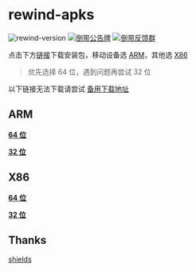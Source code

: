 # rewind-apks

![rewind-version](https://img.shields.io/badge/rewind-v3.3.1-black?style=for-the-badge)
[![倒带公告牌](https://img.shields.io/badge/%E5%80%92%E5%B8%A6%E5%85%AC%E5%91%8A%E7%89%8C-2CA5E0?style=for-the-badge&logo=telegram&logoColor=white)](https://t.me/Rewind_News)
[![倒带反馈群](https://img.shields.io/badge/%E5%80%92%E5%B8%A6%E5%8F%8D%E9%A6%88%E7%BE%A4-2CA5E0?style=for-the-badge&logo=telegram&logoColor=white&link)](https://t.me/Rewind_Group)

点击下方[链接](#rewind-apks)下载安装包，移动设备选 [ARM](#arm)，其他选 [X86](#x86)

> 优先选择 64 位，遇到问题再尝试 32 位

以下链接无法下载请尝试 [备用下载地址](https://link.ap1.storjshare.io/s/jvml3hl3ggrxpcfavni7mei2pyqq/rewind/3.3.1/)

## ARM

[**64 位**](https://github.com/KusStar/rewind-apks/blob/master/app-arm64-v8a-release.apk?raw=true)

[**32 位**](https://github.com/KusStar/rewind-apks/blob/master/app-armeabi-v7a-release.apk?raw=true)

## X86

[**64 位**](https://github.com/KusStar/rewind-apks/blob/master/app-x86_64-release.apk?raw=true)

[**32 位**](https://github.com/KusStar/rewind-apks/blob/master/app-x86-release.apk?raw=true)

## Thanks

[shields](https://github.com/badges/shields)


